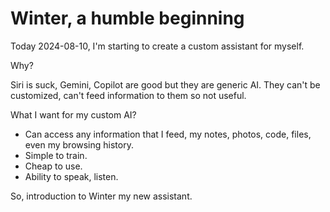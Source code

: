 # Winter, a humble beginning

Today 2024-08-10, I'm starting to create a custom assistant for myself.

Why?

Siri is suck, Gemini, Copilot are good but they are generic AI. They can't be customized, can't feed information to them so not useful.

What I want for my custom AI?

- Can access any information that I feed, my notes, photos, code, files, even my browsing history.
- Simple to train.
- Cheap to use.
- Ability to speak, listen.

So, introduction to Winter my new assistant.